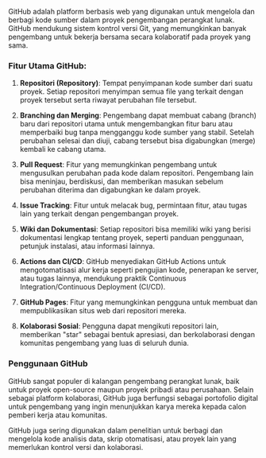 GitHub adalah platform berbasis web yang digunakan untuk mengelola dan berbagi kode sumber dalam proyek pengembangan perangkat lunak. GitHub mendukung sistem kontrol versi Git, yang memungkinkan banyak pengembang untuk bekerja bersama secara kolaboratif pada proyek yang sama. 

### Fitur Utama GitHub:
1. **Repositori (Repository)**: Tempat penyimpanan kode sumber dari suatu proyek. Setiap repositori menyimpan semua file yang terkait dengan proyek tersebut serta riwayat perubahan file tersebut.

2. **Branching dan Merging**: Pengembang dapat membuat cabang (branch) baru dari repositori utama untuk mengembangkan fitur baru atau memperbaiki bug tanpa mengganggu kode sumber yang stabil. Setelah perubahan selesai dan diuji, cabang tersebut bisa digabungkan (merge) kembali ke cabang utama.

3. **Pull Request**: Fitur yang memungkinkan pengembang untuk mengusulkan perubahan pada kode dalam repositori. Pengembang lain bisa meninjau, berdiskusi, dan memberikan masukan sebelum perubahan diterima dan digabungkan ke dalam proyek.

4. **Issue Tracking**: Fitur untuk melacak bug, permintaan fitur, atau tugas lain yang terkait dengan pengembangan proyek.

5. **Wiki dan Dokumentasi**: Setiap repositori bisa memiliki wiki yang berisi dokumentasi lengkap tentang proyek, seperti panduan penggunaan, petunjuk instalasi, atau informasi lainnya.

6. **Actions dan CI/CD**: GitHub menyediakan GitHub Actions untuk mengotomatisasi alur kerja seperti pengujian kode, penerapan ke server, atau tugas lainnya, mendukung praktik Continuous Integration/Continuous Deployment (CI/CD).

7. **GitHub Pages**: Fitur yang memungkinkan pengguna untuk membuat dan mempublikasikan situs web dari repositori mereka.

8. **Kolaborasi Sosial**: Pengguna dapat mengikuti repositori lain, memberikan "star" sebagai bentuk apresiasi, dan berkolaborasi dengan komunitas pengembang yang luas di seluruh dunia.

### Penggunaan GitHub
GitHub sangat populer di kalangan pengembang perangkat lunak, baik untuk proyek open-source maupun proyek pribadi atau perusahaan. Selain sebagai platform kolaborasi, GitHub juga berfungsi sebagai portofolio digital untuk pengembang yang ingin menunjukkan karya mereka kepada calon pemberi kerja atau komunitas.

GitHub juga sering digunakan dalam penelitian untuk berbagi dan mengelola kode analisis data, skrip otomatisasi, atau proyek lain yang memerlukan kontrol versi dan kolaborasi.